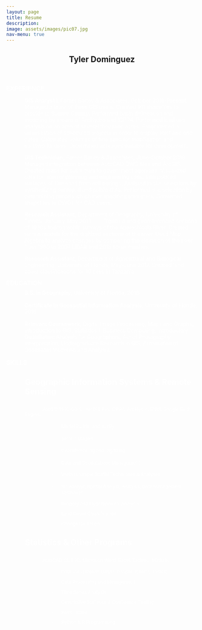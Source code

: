 ```yaml
---
layout: page
title: Resume
description: 
image: assets/images/pic07.jpg
nav-menu: true
---
```


<!-- Main -->
<div id="main" class="alt">

<!-- One -->
<section id="one">
	<div class="inner">
		<header class="major">
			<h1>Tyler Dominguez</h1>
		</header>


<html>

<head>

<meta name=Generator content="Microsoft Word 15 (filtered)">


</head>


<div class=WordSection1>


<h1 style='margin-top:0in;margin-right:11.4pt;margin-bottom:6.45pt;margin-left:
-.25pt;text-indent:0in'><span style='font-size:12.0pt;line-height:107%;
color:white'>EXPERIENCE</span></h1>

<p class=MsoNormal style='margin-left:35.75pt;text-indent:.25pt'><b><span
style='color:white'>GIS Analyst I, </span></b><span style='color:white'>Farner
Barley &amp; Associates, October 2018-Present. Managed a team of three GIS
users. Created 911 shapefiles to provide to Sumter County. Performed basin
delineation and modeling by means of ArcHydro and ICPR4. Performed land use
analysis on an area of several thousand acres. Programmed a visualization of
scheduled projects in order to display start and end dates. Calculated volumes
of fine sand for mobilization and earthworks uses. Determined acreages suitable
for development.</span></p>

<p class=MsoNormal style='margin-left:35.75pt;text-indent:.25pt'><b><span
style='color:white'>GIS Technician, </span></b><span style='color:white'>Farner
Barley &amp; Associates, June-October 2018. Managed integration between AutoCAD
DWG files and ArcGIS. Created maps for submittals to government agencies.
Visualized data for internal planning and engineering uses. Interpolated
surfaces of fine sand from soil borings. Assisted in site selections by
synthesizing surveyed and public data. Performed site selection by determining
parcels which met specific parameters. Converted shapefiles to DWGs for CAD
users.</span></p>

<p class=MsoNormal style='margin-left:35.75pt;text-indent:.25pt'><b><span
style='color:white'>Research Assistant, </span></b><span style='color:
white'>Department of Geography, University of Florida, January-May 2018.       Digitized
and georeferenced sections of 1960s hydrographic surveys of the Apalachicola
River. Created terrain models for the digitized sections of the river. Used Map
Algebra to analyze changes by comparing the elevation of the river from 1960 to
2007 LiDAR and 2015 sonar meshes. </span></p>

<p class=MsoNormal style='margin-left:35.75pt;text-indent:.25pt'><b><span
style='color:white'>Research Assistant, </span></b><span style='color:
white'>Department of Agricultural and Biological Engineering, University
of Florida, May-June 2017. Created land cover classifications for 10 sites in
Tanzania.</span></p>

<h1 style='margin-top:0in;margin-right:11.4pt;margin-bottom:6.45pt;margin-left:
-.25pt;text-indent:0in'><span style='font-size:12.0pt;line-height:107%;
color:white'>EDUCATION</span></h1>

<p class=MsoNormal style='margin-top:0in;margin-right:0in;margin-bottom:11.5pt;
margin-left:35.75pt;text-indent:0in;line-height:normal'><b><span
style='color:white'>B.S. in Geography</span></b><span style='color:white'>,
University of Florida, 2018</span></p>

<p class=MsoNormal style='margin-top:0in;margin-right:0in;margin-bottom:11.5pt;
margin-left:35.75pt;text-indent:0in;line-height:normal'><b><span
style='color:white'>Certificate in Geospatial Information Analysis</span></b><span
style='color:white'>, University of Florida, 2016</span></p>

<p class=MsoNormal style='margin-top:0in;margin-right:0in;margin-bottom:13.0pt;
margin-left:35.75pt;text-indent:0in;line-height:normal'><b><span
style='color:white'>Relevant Coursework, </span></b><span
style='color:white'>Digital Image Processing, Maps and Graphs,
Introduction to GIS, Statistics I, Business Computing, Introductory
Quantitative Analysis for Geographers, Aerial Photography Interpretation, Undergraduate
Research in GIS, Automation of Geospatial Modeling and Analysis.</span></p>

<p class=MsoNormal align=left style='margin-top:0in;margin-right:0in;
margin-bottom:6.45pt;margin-left:-.25pt;text-align:left;text-indent:0in;
line-height:107%'><b><span style='font-size:12.0pt;line-height:107%;color:white'>SKILLS</span></b></p>

<h1 style='margin-left:36.5pt;text-indent:0in'><span style='color:white'>Geographic
Information Systems &amp; Remote Sensing</span></h1>

<h1 style='margin-left:36.5pt;text-indent:35.5pt'><span style='font-size:9.0pt;
line-height:107%;color:white;font-weight:normal'>ArcGIS 10.X. QGIS.  ArcGIS
Pro. ICPR4. ArcHydro. ENVI. Google Earth Engine. </span></h1>

<p class=MsoListParagraphCxSpFirst style='margin-top:0in;margin-right:0in;
margin-bottom:11.65pt;margin-left:1.5in;text-indent:-.25in;line-height:normal'><span
style='font-size:9.0pt;font-family:Symbol;color:white'>·<span
style='font:7.0pt "Times New Roman"'>&nbsp;&nbsp;&nbsp;&nbsp;&nbsp;&nbsp;&nbsp;&nbsp;
</span></span><span style='font-size:9.0pt;color:white'>Model Builder and
ArcPy</span></p>

<p class=MsoListParagraphCxSpMiddle style='margin-top:0in;margin-right:0in;
margin-bottom:11.65pt;margin-left:1.5in;text-indent:-.25in;line-height:normal'><span
style='font-size:9.0pt;font-family:Symbol;color:white'>·<span
style='font:7.0pt "Times New Roman"'>&nbsp;&nbsp;&nbsp;&nbsp;&nbsp;&nbsp;&nbsp;&nbsp;
</span></span><span style='font-size:9.0pt;color:white'>Terrain Models</span></p>

<p class=MsoListParagraphCxSpMiddle style='margin-top:0in;margin-right:0in;
margin-bottom:11.65pt;margin-left:1.5in;text-indent:-.25in;line-height:normal'><span
style='font-size:9.0pt;font-family:Symbol;color:white'>·<span
style='font:7.0pt "Times New Roman"'>&nbsp;&nbsp;&nbsp;&nbsp;&nbsp;&nbsp;&nbsp;&nbsp;
</span></span><span style='font-size:9.0pt;color:white'>Georeferencing and
Digitizing</span></p>

<p class=MsoListParagraphCxSpMiddle style='margin-top:0in;margin-right:0in;
margin-bottom:11.65pt;margin-left:1.5in;text-indent:-.25in;line-height:normal'><span
style='font-size:9.0pt;font-family:Symbol;color:white'>·<span
style='font:7.0pt "Times New Roman"'>&nbsp;&nbsp;&nbsp;&nbsp;&nbsp;&nbsp;&nbsp;&nbsp;
</span></span><span style='font-size:9.0pt;color:white'>Data and
Geodatabase Management </span></p>

<p class=MsoListParagraphCxSpMiddle style='margin-top:0in;margin-right:0in;
margin-bottom:11.65pt;margin-left:1.5in;text-indent:-.25in;line-height:normal'><span
style='font-size:9.0pt;font-family:Symbol;color:white'>·<span
style='font:7.0pt "Times New Roman"'>&nbsp;&nbsp;&nbsp;&nbsp;&nbsp;&nbsp;&nbsp;&nbsp;
</span></span><span style='font-size:9.0pt;color:white'>Various Simple
Spatial Techniques &amp; Analyses</span></p>

<p class=MsoListParagraphCxSpMiddle style='margin-top:0in;margin-right:0in;
margin-bottom:11.65pt;margin-left:1.5in;text-indent:-.25in;line-height:normal'><span
style='font-size:9.0pt;font-family:Symbol;color:white'>·<span
style='font:7.0pt "Times New Roman"'>&nbsp;&nbsp;&nbsp;&nbsp;&nbsp;&nbsp;&nbsp;&nbsp;
</span></span><span style='font-size:9.0pt;color:white'>3D Analyst,
Spatial Analyst, Analysis, Data Management Toolboxes</span></p>

<p class=MsoListParagraphCxSpMiddle style='margin-left:1.5in;text-indent:-.25in'><span
style='font-size:9.0pt;line-height:105%;font-family:Symbol;color:white'>·<span
style='font:7.0pt "Times New Roman"'>&nbsp;&nbsp;&nbsp;&nbsp;&nbsp;&nbsp;&nbsp;&nbsp;
</span></span><span style='font-size:9.0pt;line-height:105%;color:white'>Imagery
and Hyperspectral Analysis</span></p>

<p class=MsoListParagraphCxSpMiddle style='margin-left:1.5in;text-indent:-.25in'><span
style='font-size:9.0pt;line-height:105%;font-family:Symbol;color:white'>·<span
style='font:7.0pt "Times New Roman"'>&nbsp;&nbsp;&nbsp;&nbsp;&nbsp;&nbsp;&nbsp;&nbsp;
</span></span><span style='font-size:9.0pt;line-height:105%;color:white'>Land
Cover Classification</span></p>

<p class=MsoListParagraphCxSpLast style='margin-left:1.5in;text-indent:-.25in'><span
style='font-size:9.0pt;line-height:105%;font-family:Symbol;color:white'>·<span
style='font:7.0pt "Times New Roman"'>&nbsp;&nbsp;&nbsp;&nbsp;&nbsp;&nbsp;&nbsp;&nbsp;
</span></span><span style='font-size:9.0pt;line-height:105%;color:white'>Change
Detection</span></p>

<h1 style='margin-left:36.5pt;text-indent:0in'><span style='color:white'>Statistics
&amp; Other Programs</span></h1>

<h1 style='margin-left:36.5pt;text-indent:35.5pt'><span style='font-size:9.0pt;
line-height:107%;color:white;font-weight:normal'>AutoCAD Civil 3D. Microsoft
Word. Excel. Tableau. Minitab. </span></h1>

<p class=MsoListParagraphCxSpFirst style='margin-left:1.5in;text-indent:-.25in'><span
style='font-size:9.0pt;line-height:105%;font-family:Symbol;color:white'>·<span
style='font:7.0pt "Times New Roman"'>&nbsp;&nbsp;&nbsp;&nbsp;&nbsp;&nbsp;&nbsp;&nbsp;
</span></span><span style='font-size:9.0pt;line-height:105%;color:white'>Data
Visualization (Maps, Graphs, Charts, Tables)</span></p>

<p class=MsoListParagraphCxSpMiddle style='margin-left:1.5in;text-indent:-.25in'><span
style='font-size:9.0pt;line-height:105%;font-family:Symbol;color:white'>·<span
style='font:7.0pt "Times New Roman"'>&nbsp;&nbsp;&nbsp;&nbsp;&nbsp;&nbsp;&nbsp;&nbsp;
</span></span><span style='font-size:9.0pt;line-height:105%;color:white'>Data
Processing and Management </span></p>

<p class=MsoListParagraphCxSpMiddle style='margin-left:1.5in;text-indent:-.25in'><span
style='font-size:9.0pt;line-height:105%;font-family:Symbol;color:white'>·<span
style='font:7.0pt "Times New Roman"'>&nbsp;&nbsp;&nbsp;&nbsp;&nbsp;&nbsp;&nbsp;&nbsp;
</span></span><span style='font-size:9.0pt;line-height:105%;color:white'>Time
Series Analysis</span></p>

<p class=MsoListParagraphCxSpMiddle style='margin-left:1.5in;text-indent:-.25in'><span
style='font-size:9.0pt;line-height:105%;font-family:Symbol;color:white'>·<span
style='font:7.0pt "Times New Roman"'>&nbsp;&nbsp;&nbsp;&nbsp;&nbsp;&nbsp;&nbsp;&nbsp;
</span></span><span style='font-size:9.0pt;line-height:105%;color:white'>Descriptive
Statistics &amp; Confidence Testing</span></p>

<p class=MsoListParagraphCxSpMiddle style='margin-left:1.5in;text-indent:-.25in'><span
style='font-size:9.0pt;line-height:105%;font-family:Symbol;color:white'>·<span
style='font:7.0pt "Times New Roman"'>&nbsp;&nbsp;&nbsp;&nbsp;&nbsp;&nbsp;&nbsp;&nbsp;
</span></span><span style='font-size:9.0pt;line-height:105%;color:white'>Pivot
Tables</span></p>

<p class=MsoListParagraphCxSpLast style='margin-left:1.5in;text-indent:-.25in'><span
style='font-size:9.0pt;line-height:105%;font-family:Symbol;color:white'>·<span
style='font:7.0pt "Times New Roman"'>&nbsp;&nbsp;&nbsp;&nbsp;&nbsp;&nbsp;&nbsp;&nbsp;
</span></span><span style='font-size:9.0pt;line-height:105%;color:white'>Python
&amp; R Programming</span></p>

</div>

</html>